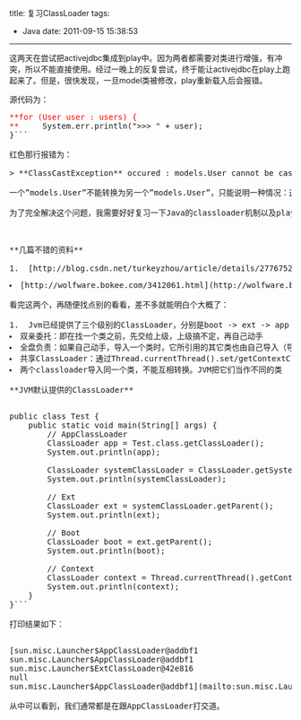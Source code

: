 title: 复习ClassLoader
tags:
  - Java
date: 2011-09-15 15:38:53
---

这两天在尝试把activejdbc集成到play中。因为两者都需要对类进行增强，有冲突，所以不能直接使用。经过一晚上的反复尝试，终于能让activejdbc在play上跑起来了。但是，很快发现，一旦model类被修改，play重新载入后会报错。

源代码为：

<pre class="csharpcode"><font color="#ff0000">**<span class="kwrd">for</span> (User user : users) {
**</font>     System.err.println(<span class="str">">>> "</span> + user); 
}```

红色那行报错为：

> **ClassCastException** occured : models.User cannot be cast to models.User

一个&#8221;models.User&#8221;不能转换为另一个&#8221;models.User&#8221;，只能说明一种情况：这个类被两个不同classloader导入了。

为了完全解决这个问题，我需要好好复习一下Java的classloader机制以及play的classloader运作原理。

<span id="more-238"></span>
<p>**几篇不错的资料**

1.  [http://blog.csdn.net/turkeyzhou/article/details/2776752](http://blog.csdn.net/turkeyzhou/article/details/2776752)
<li>[http://wolfware.bokee.com/3412061.html](http://wolfware.bokee.com/3412061.html)

看完这两个，再随便找点别的看看，差不多就能明白个大概了：

1.  Jvm已经提供了三个级别的ClassLoader，分别是boot -> ext -> app
<li>双亲委托：即在找一个类之前，先交给上级，上级搞不定，再自己动手
<li>全盘负责：如果自己动手，导入一个类时，它所引用的其它类也由自己导入（导入过程中，遵守双亲委托规则）
<li>共享ClassLoader：通过Thread.currentThread().set/getContextClassLoader()
<li>两个classloader导入同一个类，不能互相转换。JVM把它们当作不同的类

**JVM默认提供的ClassLoader**

<pre class="csharpcode"><span class="kwrd">public</span> <span class="kwrd">class</span> Test {
    <span class="kwrd">public</span> <span class="kwrd">static</span> <span class="kwrd">void</span> main(String[] args) {
        <span class="rem">// AppClassLoader</span>
        ClassLoader app = Test.<span class="kwrd">class</span>.getClassLoader();
        System.<span class="kwrd">out</span>.println(app);

        ClassLoader systemClassLoader = ClassLoader.getSystemClassLoader();
        System.<span class="kwrd">out</span>.println(systemClassLoader);

        <span class="rem">// Ext</span>
        ClassLoader ext = systemClassLoader.getParent();
        System.<span class="kwrd">out</span>.println(ext);

        <span class="rem">// Boot</span>
        ClassLoader boot = ext.getParent();
        System.<span class="kwrd">out</span>.println(boot);

        <span class="rem">// Context</span>
        ClassLoader context = Thread.currentThread().getContextClassLoader();
        System.<span class="kwrd">out</span>.println(context);
    }
}```

打印结果如下：

<pre class="csharpcode">[sun.misc.Launcher$AppClassLoader@addbf1
sun.misc.Launcher$AppClassLoader@addbf1
sun.misc.Launcher$ExtClassLoader@42e816
<span class="kwrd">null</span>
sun.misc.Launcher$AppClassLoader@addbf1](mailto:sun.misc.Launcher$AppClassLoader@addbf1sun.misc.Launcher$AppClassLoader@addbf1sun.misc.Launcher$ExtClassLoader@42e816nullsun.misc.Launcher$AppClassLoader@addbf1)```

从中可以看到，我们通常都是在跟AppClassLoader打交道。